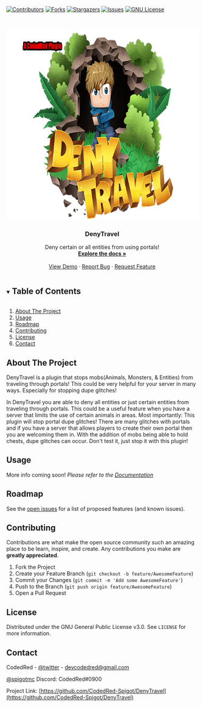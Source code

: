 
[![Contributors][contributors-shield]][contributors-url]
[![Forks][forks-shield]][forks-url]
[![Stargazers][stars-shield]][stars-url]
[![Issues][issues-shield]][issues-url]
[![GNU License][license-shield]][license-url]



<!-- PROJECT LOGO -->
<br />
<p align="center">
  <a href="https://github.com/CodedRed-Spigot/DenyTravel">
     <img src="DTLogo.png" alt="Logo" width="750" height="500">
  </a>

  <h3 align="center">DenyTravel</h3>

  <p align="center">
    Deny certain or all entities from using portals!
    <br />
    <a href="https://github.com/CodedRed-Spigot/DenyTravel"><strong>Explore the docs »</strong></a>
    <br />
    <br />
    <a href="https://www.spigotmc.org/resources/denytravel-stop-entities-from-using-portals.68870/">View Demo</a>
    ·
    <a href="https://github.com/CodedRed-Spigot/DenyTravel/issues">Report Bug</a>
    ·
    <a href="https://github.com/CodedRed-Spigot/DenyTravel/issues">Request Feature</a>
  </p>
</p>



<!-- TABLE OF CONTENTS -->
<details open="open">
  <summary><h2 style="display: inline-block">Table of Contents</h2></summary>
  <ol>
    <li>
      <a href="#about-the-project">About The Project</a>
    </li>
<!--    <li>
      <a href="#getting-started">Getting Started</a>
      <ul>
        <li><a href="#prerequisites">Prerequisites</a></li>
        <li><a href="#installation">Installation</a></li>
      </ul>
    </li> -->
    <li><a href="#usage">Usage</a></li>
    <li><a href="#roadmap">Roadmap</a></li>
    <li><a href="#contributing">Contributing</a></li>
    <li><a href="#license">License</a></li>
    <li><a href="#contact">Contact</a></li>
  </ol>
</details>



<!-- ABOUT THE PROJECT -->
## About The Project

DenyTravel is a plugin that stops mobs(Animals, Monsters, & Entities) from traveling through portals! This could be very helpful for your server in many ways. Especially for stopping dupe glitches!

In DenyTravel you are able to deny all entities or just certain entities from traveling through portals. This could be a useful feature when you have a server that limits the use of certain animals in areas. Most importantly: This plugin will stop portal dupe glitches! There are many glitches with portals and if you have a server that allows players to create their own portal then you are welcoming them in. With the addition of mobs being able to hold chests, dupe glitches can occur. Don't test it, just stop it with this plugin!

<!-- GETTING STARTED
## Getting Started -->

<!-- To get a local copy up and running follow these simple steps. -->




<!-- USAGE EXAMPLES -->
## Usage

More info coming soon!
_Please refer to the [Documentation](https://www.spigotmc.org/resources/denytravel-stop-entities-from-using-portals.68870/)_






<!-- ROADMAP -->
## Roadmap

See the [open issues](https://github.com/CodedRed-Spigot/DenyTravel/issues) for a list of proposed features (and known issues).





<!-- CONTRIBUTING -->
## Contributing

Contributions are what make the open source community such an amazing place to be learn, inspire, and create. Any contributions you make are **greatly appreciated**.

1. Fork the Project
2. Create your Feature Branch (`git checkout -b feature/AwesomeFeature`)
3. Commit your Changes (`git commit -m 'Add some AwesomeFeature'`)
4. Push to the Branch (`git push origin feature/AwesomeFeature`)
5. Open a Pull Request





<!-- LICENSE -->
## License

Distributed under the GNU General Public License v3.0. See `LICENSE` for more information.





<!-- CONTACT -->
## Contact

CodedRed - [@twitter](https://twitter.com/devcodedred) - devcodedred@gmail.com

[@spigotmc](https://www.spigotmc.org/resources/authors/codedred.421005/)
Discord: CodedRed#0900

Project Link: [https://github.com/CodedRed-Spigot/DenyTravel](https://github.com/CodedRed-Spigot/DenyTravel)





<!-- MARKDOWN LINKS & IMAGES -->
<!-- https://www.markdownguide.org/basic-syntax/#reference-style-links -->
[contributors-shield]: https://img.shields.io/github/contributors/CodedRed-Spigot/DenyTravel.svg?style=for-the-badge
[contributors-url]: https://github.com/CodedRed-Spigot/DenyTravel/graphs/contributors
[forks-shield]: https://img.shields.io/github/forks/CodedRed-Spigot/DenyTravel.svg?style=for-the-badge
[forks-url]: https://github.com/CodedRed-Spigot/DenyTravel/network/members
[stars-shield]: https://img.shields.io/github/stars/CodedRed-Spigot/DenyTravel.svg?style=for-the-badge
[stars-url]: https://github.com/CodedRed-Spigot/DenyTravel/stargazers
[issues-shield]: https://img.shields.io/github/issues/CodedRed-Spigot/DenyTravel.svg?style=for-the-badge
[issues-url]: https://github.com/CodedRed-Spigot/DenyTravel/issues
[license-shield]: https://img.shields.io/github/license/CodedRed-Spigot/DenyTravel.svg?style=for-the-badge
[license-url]: https://github.com/CodedRed-Spigot/DenyTravel/blob/master/LICENSE.txt
